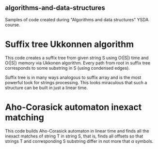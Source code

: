 ## algorithms-and-data-structures
Samples of code created during "Algorithms and data structures" YSDA course.

# Suffix tree Ukkonnen algorithm
This code creates a suffix tree from given string S using O(|S|) time and O(|S|) memory via Ukkonen algorithm. Every path from root in suffix tree corresponds to some substring in S (using condensed edges). 

Suffix tree is in many ways analogous to suffix array and is the most powerful took for strings processing. This looks miraculous that such a structure can be built in just a linear time.

# Aho-Corasick automaton inexact matching
This code builds Aho-Corasick automaton in linear time and finds all the inexact matches of string T in string S, that is, finds all offsets so that strings T and corresponding S substring differ in not more that $\alpha$ symbols.
